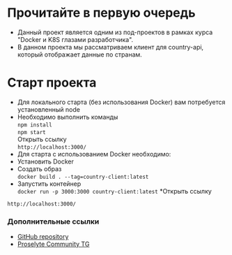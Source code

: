 # Прочитайте в первую очередь
* Данный проект является одним из под-проектов в рамках курса "Docker и K8S глазами разработчика".
* В данном проекта мы рассматриваем клиент для country-api, который отображает данные по странам.

# Старт проекта
* Для локального старта (без использования Docker) вам потребуется установленный node
* Необходимо выполнить команды
  <br/>`npm install`
  <br/>`npm start`
  <br/>Открыть ссылку
  <br/>`http://localhost:3000/`
* Для старта с использованием Docker необходимо:
* Установить Docker
* Создать образ
  <br/>`docker build . --tag=country-client:latest`
* Запустить контейнер
  <br/>`docker run -p 3000:3000 country-client:latest`
*Открыть ссылку
```
http://localhost:3000/
```
### Дополнительные ссылки
* [GitHub repository](https://github.com/proselytear/country/country-client)
* [Proselyte Community TG](https://t.me/pse_club)

